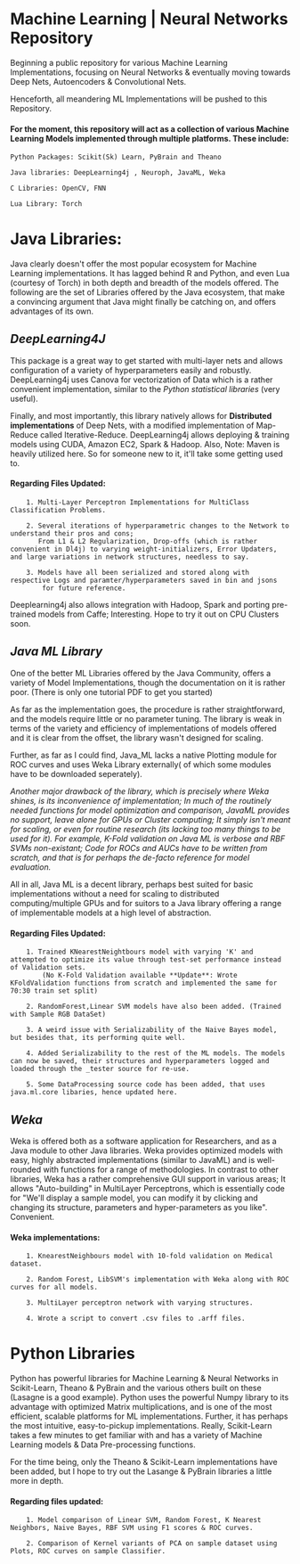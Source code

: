 # **Machine Learning | Neural Networks Repository**
Beginning a public repository for various Machine Learning Implementations, focusing on Neural Networks & eventually moving towards Deep Nets, Autoencoders & Convolutional Nets. 




Henceforth, all meandering ML Implementations will be pushed to this Repository.






#### For the moment, this repository will act as a collection of various Machine Learning Models implemented through multiple platforms. These include:
    Python Packages: Scikit(Sk) Learn, PyBrain and Theano
    
    Java libraries: DeepLearning4j , Neuroph, JavaML, Weka
    
    C Libraries: OpenCV, FNN
    
    Lua Library: Torch
    
# **Java Libraries:** 
    
Java clearly doesn't offer the most popular ecosystem for Machine Learning implementations. It has lagged behind R and Python, and even Lua (courtesy of Torch) in both depth and breadth of the models offered. The following are the set of Libraries offered by the Java ecosystem, that make a convincing argument that Java might finally be catching on, and offers advantages of its own. 
    
## *DeepLearning4J*

This package is a great way to get started with multi-layer nets and allows configuration of a variety of hyperparameters easily and robustly. DeepLearning4j uses Canova for vectorization of Data which is a rather convenient implementation, similar to the *Python statistical libraries* (very useful). 

Finally, and most importantly, this library natively allows for **Distributed implementations** of Deep Nets, with a modified implementation of Map-Reduce called Iterative-Reduce. DeepLearning4j allows deploying & training models using CUDA, Amazon EC2, Spark & Hadoop. 
Also, Note: Maven is heavily utilized here. So for someone new to it, it'll take some getting used to.

#### Regarding Files Updated:

        1. Multi-Layer Perceptron Implementations for MultiClass Classification Problems.
    
        2. Several iterations of hyperparametric changes to the Network to understand their pros and cons;
           From L1 & L2 Regularization, Drop-offs (which is rather convenient in Dl4j) to varying weight-initializers, Error Updaters, and large variations in network structures, needless to say. 
    
        3. Models have all been serialized and stored along with respective Logs and paramter/hyperparameters saved in bin and jsons
            for future reference.

Deeplearning4j also allows integration with Hadoop, Spark and porting pre-trained models from Caffe; Interesting. Hope to try it out on CPU Clusters soon.

## *Java ML Library*

One of the better ML Libraries offered by the Java Community, offers a variety of Model Implementations, though the documentation on it is rather poor. (There is only one tutorial PDF to get you started)


As far as the implementation goes, the procedure is rather straightforward, and the models require little or no parameter tuning. 
The library is weak in terms of the variety and efficiency of implementations of models offered and it is clear from the offset, the library wasn't designed for scaling. 

Further, as far as I could find, Java_ML lacks a native Plotting module for ROC curves and uses Weka Library externally( of which some modules have to be downloaded seperately).


*Another major drawback of the library, which is precisely where Weka shines, is its inconvenience of implementation; In much of the routinely needed functions for model optimization and comparison, JavaML provides no support, leave alone for GPUs or Cluster computing; It simply isn't meant for scaling, or even for routine research (its lacking too many things to be used for it). For example, K-Fold validation on Java ML is verbose and RBF SVMs non-existant; Code for ROCs and AUCs have to be written from scratch, and that is for perhaps the de-facto reference for model evaluation.*

All in all, Java ML is a decent library, perhaps best suited for basic implementations without a need for scaling to distributed computing/multiple GPUs and for suitors to a Java library offering a range of implementable models at a high level of abstraction.

#### Regarding Files Updated:

        1. Trained KNearestNeightbours model with varying 'K' and attempted to optimize its value through test-set performance instead of Validation sets. 
            (No K-Fold Validation available **Update**: Wrote KFoldValidation functions from scratch and implemented the same for 70:30 train set split) 
    
        2. RandomForest,Linear SVM models have also been added. (Trained with Sample RGB DataSet)
    
        3. A weird issue with Serializability of the Naive Bayes model, but besides that, its performing quite well.
    
        4. Added Serializability to the rest of the ML models. The models can now be saved, their structures and hyperparameters logged and loaded through the _tester source for re-use.
    
        5. Some DataProcessing source code has been added, that uses java.ml.core libaries, hence updated here.
    
## *Weka* 

Weka is offered both as a software application for Researchers, and as a Java module to other Java libraries. Weka provides optimized models with easy, highly abstracted implementations (similar to JavaML) and is well-rounded with functions for a range of methodologies. In contrast to other libraries, Weka has a rather comprehensive GUI support in various areas; It allows "Auto-building" in MultiLayer Perceptrons, which is essentially code for "We'll display a sample model, you can modify it by clicking and changing its structure, parameters and hyper-parameters as you like". Convenient. 


#### Weka implementations: 

        1. KnearestNeighbours model with 10-fold validation on Medical dataset.
        
        2. Random Forest, LibSVM's implementation with Weka along with ROC curves for all models.
        
        3. MultiLayer perceptron network with varying structures.
        
        4. Wrote a script to convert .csv files to .arff files.

        
# **Python Libraries**

Python has powerful libraries for Machine Learning & Neural Networks in Scikit-Learn, Theano & PyBrain and the various others built on these (Lasagne is a good example). Python uses the powerful Numpy library to its advantage with optimized Matrix multiplications, and is one of the most efficient, scalable platforms for ML implementations. 
Further, it has perhaps the most intuitive, easy-to-pickup implementations.
Really, Scikit-Learn takes a few minutes to get familiar with and has a variety of Machine Learning models & Data Pre-processing functions. 

For the time being, only the Theano & Scikit-Learn implementations have been added, but I hope to try out the Lasange & PyBrain libraries a little more in depth. 

#### Regarding files updated:
    
        1. Model comparison of Linear SVM, Random Forest, K Nearest Neighbors, Naive Bayes, RBF SVM using F1 scores & ROC curves.
        
        2. Comparison of Kernel variants of PCA on sample dataset using Plots, ROC curves on sample Classifier.
        

